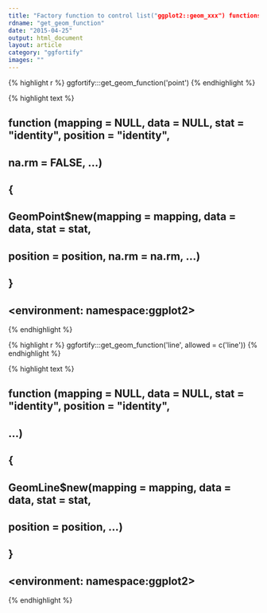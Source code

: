 ```yaml
---
title: "Factory function to control list("ggplot2::geom_xxx") functions"
rdname: "get_geom_function"
date: "2015-04-25"
output: html_document
layout: article
category: "ggfortify"
images: ""
---
```





{% highlight r %}
ggfortify:::get_geom_function('point')
{% endhighlight %}



{% highlight text %}
## function (mapping = NULL, data = NULL, stat = "identity", position = "identity", 
##     na.rm = FALSE, ...) 
## {
##     GeomPoint$new(mapping = mapping, data = data, stat = stat, 
##         position = position, na.rm = na.rm, ...)
## }
## <environment: namespace:ggplot2>
{% endhighlight %}



{% highlight r %}
ggfortify:::get_geom_function('line', allowed = c('line'))
{% endhighlight %}



{% highlight text %}
## function (mapping = NULL, data = NULL, stat = "identity", position = "identity", 
##     ...) 
## {
##     GeomLine$new(mapping = mapping, data = data, stat = stat, 
##         position = position, ...)
## }
## <environment: namespace:ggplot2>
{% endhighlight %}